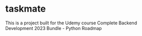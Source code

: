 # taskmate
This is a project built for the Udemy course Complete Backend Development 2023 Bundle - Python Roadmap
